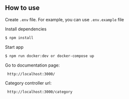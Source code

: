 ## How to use

Create `.env` file. For example, you can use `.env.example` file

Install dependencies

```bash
$ npm install
```


Start app

```bash
$ npm run docker:dev or docker-compose up
```

Go to documentation page:

```bash
 http://localhost:3000/
```

Category controller url:

```bash
 http://localhost:3000/category
```
